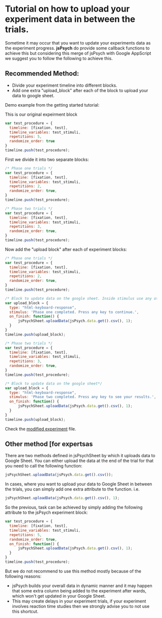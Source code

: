 # Tutorial on how to upload your experiment data in between the trials.

Sometime it may occur that you want to update your experiments data as the experiment progress. **jsPsych** do provide some callback functions to achieve this but considering this merge of jsPsych with Google AppScript we suggest you to follow the following to achieve this.

## Recommended Method:
* Divide your experiment timeline into different blocks.
* Add one extra "upload_block" after each of the block to upload your data to google sheet.

Demo example from the getting started tutorial:

This is our original expeirment block
```js
var test_procedure = {
  timeline: [fixation, test],
  timeline_variables: test_stimuli,
  repetitions: 5,
  randomize_order: true
}
timeline.push(test_procedure);
```

First we divide it into two separate blocks:
```js
/* Phase one trials */
var test_procedure = {
  timeline: [fixation, test],
  timeline_variables: test_stimuli,
  repetitions: 2,
  randomize_order: true,
}
timeline.push(test_procedure);

/* Phase two trials */
var test_procedure = {
  timeline: [fixation, test],
  timeline_variables: test_stimuli,
  repetitions: 3,
  randomize_order: true,
}
timeline.push(test_procedure);
```

Now add the "upload block" after each of experiment blocks:
```js
/* Phase one trials */
var test_procedure = {
  timeline: [fixation, test],
  timeline_variables: test_stimuli,
  repetitions: 2,
  randomize_order: true,
}
timeline.push(test_procedure);

/* Block to update data on the google sheet. Inside stimulus use any other customised message which you want to deliver to the subject*/
var upload_block = {
  type: "html-keyboard-response",
  stimulus: 'Phase one completed. Press any key to continue.',
  on_finish: function() {
      jsPsychSheet.uploadData(jsPsych.data.get().csv(), 1);
  }
}
timeline.push(upload_block);

/* Phase two trials */
var test_procedure = {
  timeline: [fixation, test],
  timeline_variables: test_stimuli,
  repetitions: 3,
  randomize_order: true,
}
timeline.push(test_procedure);

/* Block to update data on the google sheet*/
var upload_block = {
  type: "html-keyboard-response",
  stimulus: 'Phase two completed. Press any key to see your results.',
  on_finish: function() {
      jsPsychSheet.uploadData(jsPsych.data.get().csv(), 1);
  }
}
timeline.push(upload_block);
```

Check the [modified experiment](../experiment/demo-simple-rt-task-modified-inbetween-data-update.html) file.

## Other method [for expertsas
There are two methods defined in jsPsychSheet by which it uploads data to Google Sheet. You can either upload the data at the end of the trial for that you need to call the following function:
```js
jsPsychSheet.uploadData(jsPsych.data.get().csv());
```

In cases, where you want to upload your data to Google Sheet in between the trials, you can simply add one extra attribute to the function. i.e.
```js
jsPsychSheet.uploadData(jsPsych.data.get().csv(), 1);
```

So the previous, task can be achieved by simply adding the following attribute to the jsPsych experiment block:
```js
var test_procedure = {
  timeline: [fixation, test],
  timeline_variables: test_stimuli,
  repetitions: 5,
  randomize_order: true,
  on_finish: function() {
      jsPsychSheet.uploadData(jsPsych.data.get().csv(), 1);
  }
}
timeline.push(test_procedure);
```

But we do not recommend to use this method mostly because of the following reasons:
* jsPsych builds your overall data in dynamic manner and it may happen that some extra column being added to the experiment after wards, which won't get updated in your Google Sheet.
* This may create delays in your experiment trials, if your experiment involves reaction time studies then we strongly advise you to not use this shortcut.
